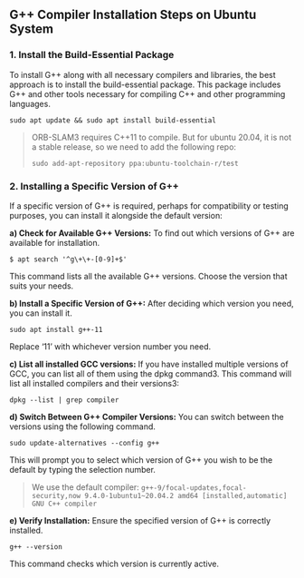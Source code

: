 ## G++ Compiler Installation Steps on Ubuntu System
### 1. Install the Build-Essential Package
To install G++ along with all necessary compilers and libraries, the best approach is to install the build-essential package. This package includes G++ and other tools necessary for compiling C++ and other programming languages.
```
sudo apt update && sudo apt install build-essential
```
> ORB-SLAM3 requires C++11 to compile. But for ubuntu 20.04, it is not a stable release, so we need to add the following repo:
> ```
> sudo add-apt-repository ppa:ubuntu-toolchain-r/test
> ```

### 2. Installing a Specific Version of G++

If a specific version of G++ is required, perhaps for compatibility or testing purposes, you can install it alongside the default version:

**a) Check for Available G++ Versions:** To find out which versions of G++ are available for installation.
```
$ apt search '^g\+\+-[0-9]+$'
```
This command lists all the available G++ versions. Choose the version that suits your needs.

**b) Install a Specific Version of G++:** After deciding which version you need, you can install it.
```
sudo apt install g++-11
```
Replace ‘11’ with whichever version number you need.

**c) List all installed GCC versions:** If you have installed multiple versions of GCC, you can list all of them using the dpkg command3. This command will list all installed compilers and their versions3:
```
dpkg --list | grep compiler
```

**d) Switch Between G++ Compiler Versions:** You can switch between the versions using the following command.
```
sudo update-alternatives --config g++
```
This will prompt you to select which version of G++ you wish to be the default by typing the selection number.
> We use the default compiler:
> ``
> g++-9/focal-updates,focal-security,now 9.4.0-1ubuntu1~20.04.2 amd64 [installed,automatic]
> GNU C++ compiler
> ``

**e) Verify Installation:** Ensure the specified version of G++ is correctly installed.
```
g++ --version
```
This command checks which version is currently active.
